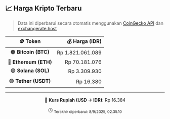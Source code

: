 

<!-- HARGA_KRIPTO -->
## 📈 Harga Kripto Terbaru

> Data ini diperbarui secara otomatis menggunakan [CoinGecko API](https://www.coingecko.com/) dan [exchangerate.host](https://exchangerate.host/)

<div align="center">

| 🪙 Token | 💰 Harga (IDR) |
|:------:|---------------:|
| 🟠 **Bitcoin (BTC)**   | Rp 1.821.061.089 |
| 🔵 **Ethereum (ETH)**  | Rp 70.181.076 |
| 🟣 **Solana (SOL)**    | Rp 3.309.930 |
| 🟢 **Tether (USDT)**   | Rp 16.380 |

---

💱 **Kurs Rupiah (USD → IDR)**: Rp 16.384

🕒 <sub>Terakhir diperbarui: 8/9/2025, 02.35.10</sub>

</div>
<!-- /HARGA_KRIPTO -->